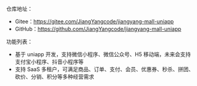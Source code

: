 仓库地址：

* Gitee：<https://gitee.com/JiangYangcode/jiangyang-mall-uniapp>
* GitHub：<https://github.com/JiangYangcode/jiangyang-mall-uniapp>

功能列表：
* 基于 uniapp 开发，支持微信小程序、微信公众号、H5 移动端，未来会支持支付宝小程序、抖音小程序等
* 支持 SaaS 多租户，可满足商品、订单、支付、会员、优惠券、秒杀、拼团、砍价、分销、积分等多种经营需求
